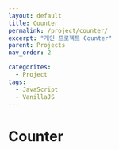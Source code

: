 ```yaml
---
layout: default
title: Counter
permalink: /project/counter/
excerpt: "개인 프로젝트 Counter"
parent: Projects
nav_order: 2

categorites:
  - Project
tags:
  - JavaScript
  - VanillaJS
---
```


# Counter

